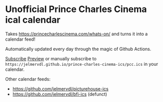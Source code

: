 # Unofficial Prince Charles Cinema ical calendar

Takes https://princecharlescinema.com/whats-on/ and turns it into a calendar feed!

Automatically updated every day through the magic of Github Actions.

[Subscribe](webcal://jelmervdl.github.io/prince-charles-cinema-ics/pcc.ics)
[Preview](https://larrybolt.github.io/online-ics-feed-viewer/#feed=https%3A//jelmervdl.github.io/prince-charles-cinema-ics/pcc.ics&cors=false)
or manually subscribe to `https://jelmervdl.github.io/prince-charles-cinema-ics/pcc.ics` in your calendar.


Other calendar feeds:
- https://github.com/jelmervdl/picturehouse-ics
- https://github.com/jelmervdl/bfi-ics (defunct)

